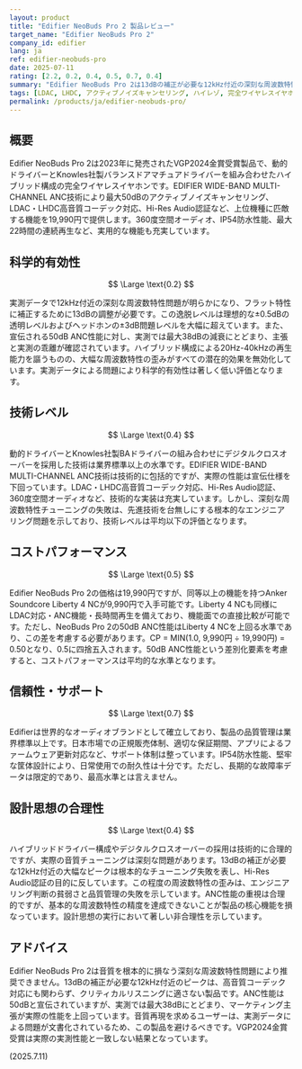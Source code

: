 ```yaml
---
layout: product
title: "Edifier NeoBuds Pro 2 製品レビュー"
target_name: "Edifier NeoBuds Pro 2"
company_id: edifier
lang: ja
ref: edifier-neobuds-pro
date: 2025-07-11
rating: [2.2, 0.2, 0.4, 0.5, 0.7, 0.4]
summary: "Edifier NeoBuds Pro 2は13dBの補正が必要な12kHz付近の深刻な周波数特性問題と、50dB宣伝に対し実測38dBのANC性能により、科学的有効性が著しく低い。"
tags: [LDAC, LHDC, アクティブノイズキャンセリング, ハイレゾ, 完全ワイヤレスイヤホン]
permalink: /products/ja/edifier-neobuds-pro/
---
```


## 概要

Edifier NeoBuds Pro 2は2023年に発売されたVGP2024金賞受賞製品で、動的ドライバーとKnowles社製バランスドアマチュアドライバーを組み合わせたハイブリッド構成の完全ワイヤレスイヤホンです。EDIFIER WIDE-BAND MULTI-CHANNEL ANC技術により最大50dBのアクティブノイズキャンセリング、LDAC・LHDC高音質コーデック対応、Hi-Res Audio認証など、上位機種に匹敵する機能を19,990円で提供します。360度空間オーディオ、IP54防水性能、最大22時間の連続再生など、実用的な機能も充実しています。

## 科学的有効性

$$ \Large \text{0.2} $$

実測データで12kHz付近の深刻な周波数特性問題が明らかになり、フラット特性に補正するために13dBの調整が必要です。この逸脱レベルは理想的な±0.5dBの透明レベルおよびヘッドホンの±3dB問題レベルを大幅に超えています。また、宣伝される50dB ANC性能に対し、実測では最大38dBの減衰にとどまり、主張と実測の乖離が確認されています。ハイブリッド構成による20Hz-40kHzの再生能力を謳うものの、大幅な周波数特性の歪みがすべての潜在的効果を無効化しています。実測データによる問題により科学的有効性は著しく低い評価となります。

## 技術レベル

$$ \Large \text{0.4} $$

動的ドライバーとKnowles社製BAドライバーの組み合わせにデジタルクロスオーバーを採用した技術は業界標準以上の水準です。EDIFIER WIDE-BAND MULTI-CHANNEL ANC技術は技術的に包括的ですが、実際の性能は宣伝仕様を下回っています。LDAC・LHDC高音質コーデック対応、Hi-Res Audio認証、360度空間オーディオなど、技術的な実装は充実しています。しかし、深刻な周波数特性チューニングの失敗は、先進技術を台無しにする根本的なエンジニアリング問題を示しており、技術レベルは平均以下の評価となります。

## コストパフォーマンス

$$ \Large \text{0.5} $$

Edifier NeoBuds Pro 2の価格は19,990円ですが、同等以上の機能を持つAnker Soundcore Liberty 4 NCが9,990円で入手可能です。Liberty 4 NCも同様にLDAC対応・ANC機能・長時間再生を備えており、機能面での直接比較が可能です。ただし、NeoBuds Pro 2の50dB ANC性能はLiberty 4 NCを上回る水準であり、この差を考慮する必要があります。CP = MIN(1.0, 9,990円 ÷ 19,990円) = 0.50となり、0.5に四捨五入されます。50dB ANC性能という差別化要素を考慮すると、コストパフォーマンスは平均的な水準となります。

## 信頼性・サポート

$$ \Large \text{0.7} $$

Edifierは世界的なオーディオブランドとして確立しており、製品の品質管理は業界標準以上です。日本市場での正規販売体制、適切な保証期間、アプリによるファームウェア更新対応など、サポート体制は整っています。IP54防水性能、堅牢な筐体設計により、日常使用での耐久性は十分です。ただし、長期的な故障率データは限定的であり、最高水準とは言えません。

## 設計思想の合理性

$$ \Large \text{0.4} $$

ハイブリッドドライバー構成やデジタルクロスオーバーの採用は技術的に合理的ですが、実際の音質チューニングは深刻な問題があります。13dBの補正が必要な12kHz付近の大幅なピークは根本的なチューニング失敗を表し、Hi-Res Audio認証の目的に反しています。この程度の周波数特性の歪みは、エンジニアリング判断の貧弱さと品質管理の失敗を示しています。ANC性能の重視は合理的ですが、基本的な周波数特性の精度を達成できないことが製品の核心機能を損なっています。設計思想の実行において著しい非合理性を示しています。

## アドバイス

Edifier NeoBuds Pro 2は音質を根本的に損なう深刻な周波数特性問題により推奨できません。13dBの補正が必要な12kHz付近のピークは、高音質コーデック対応にも関わらず、クリティカルリスニングに適さない製品です。ANC性能は50dBと宣伝されていますが、実測では最大38dBにとどまり、マーケティング主張が実際の性能を上回っています。音質再現を求めるユーザーは、実測データによる問題が文書化されているため、この製品を避けるべきです。VGP2024金賞受賞は実際の実測性能と一致しない結果となっています。

(2025.7.11)